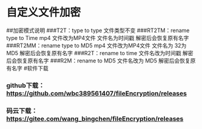 # 自定义文件加密
##加密模式说明
###T2T：type to type 文件类型不变
###RT2TM：rename type to Time mp4 文件改为MP4文件 文件名为时间戳 解密后会恢复原有名字
###RT2MM：rename type to MD5 mp4 文件改为MP4文件 文件名为 32为 MD5 解密后会恢复原有名字
###R2T：rename to time 文件名改为时间戳  解密后会恢复原有名字 
###R2M：rename to MD5  文件名改为 MD5 解密后会恢复原有名字
#软件下载
### github下载：https://github.com/wbc389561407/fileEncryption/releases
### 码云下载：https://gitee.com/wang_bingchen/fileEncryption/releases

